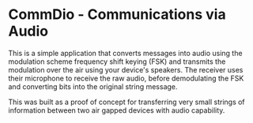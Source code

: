 # CommDio - Communications via Audio
This is a simple application that converts messages into audio using
the modulation scheme frequency shift keying (FSK) and transmits the modulation
over the air using your device's speakers. The receiver uses their microphone
to receive the raw audio, before demodulating the FSK and converting bits 
into the original string message. 

This was built as a proof of concept for transferring very small strings of
information between two air gapped devices with audio capability.